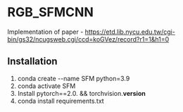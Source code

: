 # RGB_SFMCNN
Implementation of paper - https://etd.lib.nycu.edu.tw/cgi-bin/gs32/ncugsweb.cgi/ccd=koGVez/record?r1=1&h1=0

## Installation
1. conda create --name SFM python=3.9
2. conda activate SFM
3. Install pytorch==2.0. && torchvision.__version__
4. conda install requirements.txt
